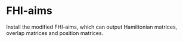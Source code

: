 # FHI-aims
Install the modified FHI-aims, which can output Hamiltonian matrices, overlap matrices and position matrices.
